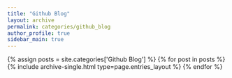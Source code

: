 ```yaml
---
title: "Github Blog"
layout: archive
permalink: categories/github_blog
author_profile: true
sidebar_main: true
---
```



{% assign posts = site.categories['Github Blog'] %}
{% for post in posts %} {% include archive-single.html type=page.entries_layout %} {% endfor %}
